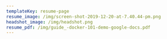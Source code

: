 ```yaml
---
templateKey: resume-page
resume_image: /img/screen-shot-2019-12-20-at-7.40.44-pm.png
headshot_image: /img/headshot.png
resume_pdf: /img/guide_-docker-101-demo-google-docs.pdf
---
```


